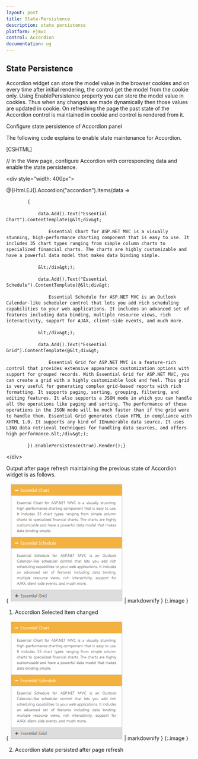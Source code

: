 ```yaml
---
layout: post
title: State-Persistence
description: state persistence
platform: ejmvc
control: Accordion 
documentation: ug
---
```


## State Persistence

Accordion widget can store the model value in the browser cookies and on every time after initial rendering, the control get the model from the cookie only. Using EnablePersistence property you can store the model value in cookies. Thus when any changes are made dynamically then those values are updated in cookie. On refreshing the page the past state of the Accordion control is maintained in cookie and control is rendered from it.

Configure state persistence of Accordion panel

The following code explains to enable state maintenance for Accordion.

[CSHTML]

// In the View page, configure Accordion with corresponding data and enable the state persistence.



&lt;div style="width: 400px"&gt;

@{Html.EJ().Accordion("accordion").Items(data =>

            {

                data.Add().Text("Essential Chart").ContentTemplate(@&lt;div&gt;

                    Essential Chart for ASP.NET MVC is a visually stunning, high-performance charting component that is easy to use. It includes 35 chart types ranging from simple column charts to specialized financial charts. The charts are highly customizable and have a powerful data model that makes data binding simple.

                &lt;/div&gt;);

                data.Add().Text("Essential Schedule").ContentTemplate(@&lt;div&gt;

                    Essential Schedule for ASP.NET MVC is an Outlook Calendar-like scheduler control that lets you add rich scheduling capabilities to your web applications. It includes an advanced set of features including data binding, multiple resource views, rich interactivity, support for AJAX, client-side events, and much more.

                &lt;/div&gt;);

                data.Add().Text("Essential Grid").ContentTemplate(@&lt;div&gt;

                    Essential Grid for ASP.NET MVC is a feature-rich control that provides extensive appearance customization options with support for grouped records. With Essential Grid for ASP.NET MVC, you can create a grid with a highly customizable look and feel. This grid is very useful for generating complex grid-based reports with rich formatting. It supports paging, sorting, grouping, filtering, and editing features. It also supports a JSON mode in which you can handle all the operations like paging and sorting. The performance of these operations in the JSON mode will be much faster than if the grid were to handle them. Essential Grid generates clean HTML in compliance with XHTML 1.0. It supports any kind of IEnumerable data source. It uses LINQ data retrieval techniques for handling data sources, and offers high performance.&lt;/div&gt;);

            }).EnablePersistence(true).Render();}

&lt;/div&gt;



Output after page refresh maintaining the previous state of Accordion widget is as follows.



{ ![](State-Persistence_images/State-Persistence_img1.png) | markdownify }
{:.image }




1. Accordion Selected Item changed

{ ![](State-Persistence_images/State-Persistence_img2.png) | markdownify }
{:.image }




2. Accordion state persisted after page refresh
